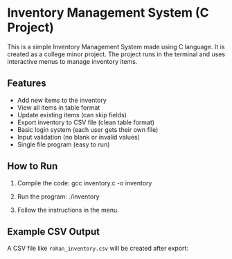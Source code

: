 # Inventory Management System (C Project)

This is a simple Inventory Management System made using C language. It is created as a college minor project. The project runs in the terminal and uses interactive menus to manage inventory items.

## Features

- Add new items to the inventory
- View all items in table format
- Update existing items (can skip fields)
- Export inventory to CSV file (clean table format)
- Basic login system (each user gets their own file)
- Input validation (no blank or invalid values)
- Single file program (easy to run)

## How to Run

1. Compile the code:
   gcc inventory.c -o inventory

2. Run the program:
   ./inventory

3. Follow the instructions in the menu.

## Example CSV Output

A CSV file like `rohan_inventory.csv` will be created after export:
